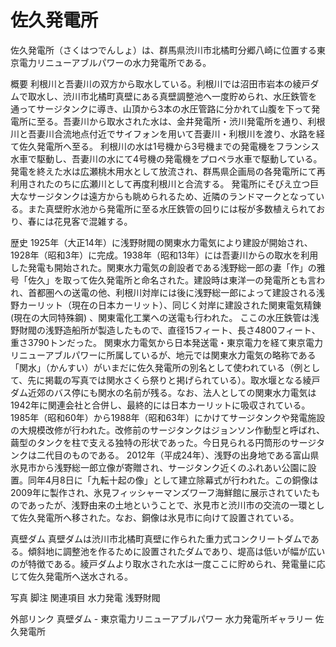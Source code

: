# 佐久発電所

佐久発電所（さくはつでんしょ）は、群馬県渋川市北橘町分郷八崎に位置する東京電力リニューアブルパワーの水力発電所である。

概要
利根川と吾妻川の双方から取水している。利根川では沼田市岩本の綾戸ダムで取水し、渋川市北橘町真壁にある真壁調整池へ一度貯められ、水圧鉄管を通ってサージタンクに導き、山頂から3本の水圧管路に分かれて山腹を下って発電所に至る。吾妻川から取水された水は、金井発電所・渋川発電所を通り、利根川と吾妻川合流地点付近でサイフォンを用いて吾妻川・利根川を渡り、水路を経て佐久発電所へ至る。
利根川の水は1号機から3号機までの発電機をフランシス水車で駆動し、吾妻川の水にて4号機の発電機をプロペラ水車で駆動している。発電を終えた水は広瀬桃木用水として放流され、群馬県企画局の各発電所にて再利用されたのちに広瀬川として再度利根川と合流する。
発電所にそびえ立つ巨大なサージタンクは遠方からも眺められるため、近隣のランドマークとなっている。また真壁貯水池から発電所に至る水圧鉄管の回りには桜が多数植えられており、春には花見客で混雑する。

歴史
1925年（大正14年）に浅野財閥の関東水力電気により建設が開始され、1928年（昭和3年）に完成。1938年（昭和13年）には吾妻川からの取水を利用した発電も開始された。関東水力電気の創設者である浅野総一郎の妻「作」の雅号「佐久」を取って佐久発電所と命名された。建設時は東洋一の発電所とも言われ、首都圏への送電の他、利根川対岸には後に浅野総一郎によって建設される浅野カーリット（現在の日本カーリット）、同じく対岸に建設された関東電気精錬(現在の大同特殊鋼) 、関東電化工業への送電も行われた。
ここの水圧鉄管は浅野財閥の浅野造船所が製造したもので、直径15フィート、長さ4800フィート、重さ3790トンだった。
関東水力電気から日本発送電・東京電力を経て東京電力リニューアブルパワーに所属しているが、地元では関東水力電気の略称である「関水」（かんすい）がいまだに佐久発電所の別名として使われている（例として、先に掲載の写真では関水さくら祭りと掲げられている）。取水堰となる綾戸ダム近郊のバス停にも関水の名前が残る。なお、法人としての関東水力電気は1942年に関連会社と合併し、最終的には日本カーリットに吸収されている。
1985年（昭和60年）から1988年（昭和63年）にかけてサージタンクや発電施設の大規模改修が行われた。改修前のサージタンクはジョンソン作動型と呼ばれ、繭型のタンクを柱で支える独特の形状であった。今日見られる円筒形のサージタンクは二代目のものである。
2012年（平成24年）、浅野の出身地である富山県氷見市から浅野総一郎立像が寄贈され、サージタンク近くのふれあい公園に設置。同年4月8日に「九転十起の像」として建立除幕式が行われた。この銅像は2009年に製作され、氷見フィッシャーマンズワーフ海鮮館に展示されていたものであったが、浅野由来の土地ということで、氷見市と渋川市の交流の一環として佐久発電所へ移された。なお、銅像は氷見市に向けて設置されている。

真壁ダム
真壁ダムは渋川市北橘町真壁に作られた重力式コンクリートダムである。傾斜地に調整池を作るために設置されたダムであり、堤高は低いが幅が広いのが特徴である。綾戸ダムより取水された水は一度ここに貯められ、発電量に応じて佐久発電所へ送水される。

写真
脚注
関連項目
水力発電
浅野財閥

外部リンク
真壁ダム - 東京電力リニューアブルパワー
水力発電所ギャラリー 佐久発電所